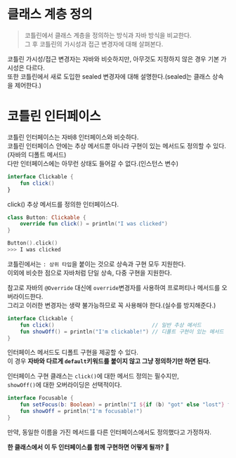 클래스 계층 정의
=============
> 코틀린에서 클래스 계층을 정의하는 방식과 자바 방식을 비교한다.       
> 그 후 코틀린의 가시성과 접근 변경자에 대해 살펴본다.         
  
코틀린 가시성/접근 변경자는 자바와 비슷하지만, 아무것도 지정하지 않은 경우 기본 가시성은 다르다.      
또한 코틀린에서 새로 도입한 sealed 변경자에 대해 설명한다.(sealed는 클래스 상속을 제어한다.)       
   
# 코틀린 인터페이스   
코틀린 인터페이스는 자바8 인터페이스와 비슷하다.     
코틀린 인터페이스 안에는 추상 메서드뿐 아니라 구현이 있는 메서드도 정의할 수 있다.(자바의 디폴트 메서드)          
다만 인터페이스에는 아무런 상태도 들어갈 수 없다.(인스턴스 변수)    

```kt
interface Clickable {
    fun click()
}
```
click() 추상 메서드를 정의한 인터페이스다.     

```kt
class Button: Clickable {
    override fun click() = println("I was clicked")
}
```
```kt
Button().click()
>>> I was clicked   
```  
코틀린에서는 `: 상위 타입`을 붙이는 것으로 상속과 구현 모두 지원한다.           
이외에 비슷한 점으로 자바처럼 단일 상속, 다중 구현을 지원한다.          

참고로 자바의 `@Override` 대신에 `override`변경자를 사용하여 프로퍼티나 메서드를 오버라이드한다.   
그리고 이러한 변경자는 생략 불가능하므로 꼭 사용해야 한다.(실수를 방지해준다.)   

```kt
interface Clickable {
    fun click()                               // 일반 추상 메서드 
    fun showOff() = println("I'm clickable!") // 디폴트 구현이 있는 메서드 
}
```   
인터페이스 메서드도 디폴트 구현을 제공할 수 있다.      
이 경우 **자바와 다르게 `default`키워드를 붙이지 않고 그냥 정의하기만 하면 된다.**        

인터페이스 구현 클래스는 `click()`에 대한 메서드 정의는 필수지만,   
`showOff()`에 대한 오버라이딩은 선택적이다.        
     
```kt
interface Focusable {
    fun setFocus(b: Boolean) = println("I ${if (b) "got" else "lost"} focus.")
    fun showOff = println("I'm focusable!")
}
```
만약, 동일한 이름을 가진 메서드를 다른 인터페이스에서도 정의했다고 가정하자.    
     
**한 클래스에서 이 두 인터페이스를 함께 구현하면 어떻게 될까? 🤔**          
 






    

